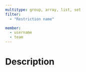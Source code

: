 ```yaml
---
multitype: group, array, list, set
filter:
  - "Restriction name"

member:
  - username
  - team
---
```


Description
===========================================================================
